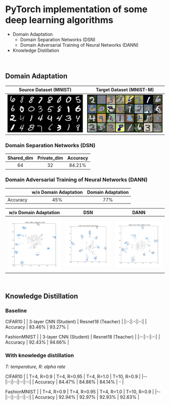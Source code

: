 # PyTorch implementation of some deep learning algorithms

- Domain Adaptation
    - Domain Separation Networks (DSN)
    - Domain Adversarial Training of Neural Networks (DANN)
- Knowledge Distillation

</br>

## Domain Adaptation
| Source Dataset (MNIST) | Target Dataset (MNIST-M) |
| :-: | :-: |
![MNIST](./Domain%20Adaptation/figures/mnist.png) | ![MNIST-M](./Domain%20Adaptation/figures/mnist_m.png) |

### Domain Separation Networks (DSN)
| Shared_dim | Private_dim | Accuracy |
| :-: | :-: | :-: |
| 64 | 32 | 84.21% |


### Domain Adversarial Training of Neural Networks (DANN)
| | w/o Domain Adaptation | Domain Adaptation |
| :-: | :-: | :-: |
| Accuracy | 45% | 77% |

<table>
  <thead>
    <tr>
      <th width="300px" align="text-center"> w/o Domain Adaptation </th>
      <th width="300px" align="text-center"> DSN </th>
      <th width="300px" align="text-center"> DANN </th>
    </tr>
  </thead>
  <tbody>
  <tr width="900px">
    <td>
        <img src="./Domain%20Adaptation/figures/tsne_no_da.png" width="250px">
    </td>
    <td>
        <img src="./Domain%20Separation%20Networks/figures/tsne.png" width="250px">
    </td>
    <td>
        <img src="./Domain%20Adaptation/figures/tsne_da.png" width="250px">
    </td>
  </tr>
  </tbody>
</table>


</br>

## Knowledge Distillation
### Baseline
CIFAR10
|  | 3-layer CNN (Student) | Resnet18 (Teacher) |
|:-:|:-:|:-:|
| Accuracy | 83.46% | 93.27% |

FashionMNIST
|  | 3-layer CNN (Student) | Resnet18 (Teacher) |
|:-:|:-:|:-:|
| Accuracy | 92.43% | 94.66% |

### With knowledge distillation
*T: temperature, R: alpha rate*

CIFAR10
|  | T=4, R=0.9 | T=4, R=0.95 | T=4, R=1.0 | T=10, R=0.9 |
|--|:-:|:-:|:-:|:-:|
| Accuracy | 84.47% | 84.86% | 84.14% | -      |

FashionMNIST
|  | T=4, R=0.9 | T=4, R=0.95 | T=4, R=1.0 | T=10, R=0.9 |
|--|:-:|:-:|:-:|:-:|
| Accuracy | 92.94% | 92.97% | 92.93% | 92.63% |